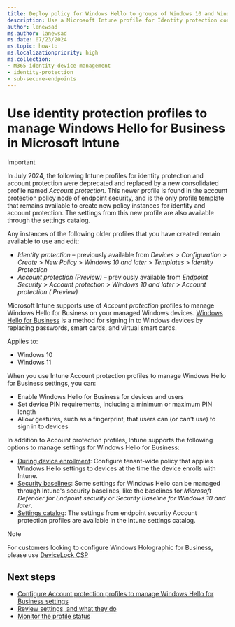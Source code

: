 ```yaml
---
title: Deploy policy for Windows Hello to groups of Windows 10 and Windows 11 devices in Microsoft Intune
description: Use a Microsoft Intune profile for Identity protection configure Windows Hello for Business on Windows devices.
author: lenewsad
ms.author: lanewsad
ms.date: 07/23/2024
ms.topic: how-to
ms.localizationpriority: high
ms.collection:
- M365-identity-device-management
- identity-protection
- sub-secure-endpoints
---
```


# Use identity protection profiles to manage Windows Hello for Business in Microsoft Intune

> [!IMPORTANT]
>
> In July 2024, the following Intune profiles for identity protection and account protection were deprecated and replaced by a new consolidated profile named *Account protection*. This newer profile is found in the account protection policy node of endpoint security, and is the only profile template that remains available to create new policy instances for identity and account protection. The settings from this new profile are also available through the settings catalog.
>
> Any instances of the following older profiles that you have created remain available to use and edit:
>
> - *Identity protection* – previously available from  *Devices* > *Configuration* > *Create* >  *New Policy* > *Windows 10 and later* > *Templates* > *Identity Protection*
> - *Account protection (Preview)* – previously available from *Endpoint Security* > *Account protection* > *Windows 10 and later* > *Account protection ( Preview)*

Microsoft Intune supports use of *Account protection* profiles to manage Windows Hello for Business on your managed Windows devices. [Windows Hello for Business](/windows/security/identity-protection/hello-for-business/hello-overview) is a method for signing in to Windows devices by replacing passwords, smart cards, and virtual smart cards.

Applies to:

- Windows 10
- Windows 11

When you use Intune Account protection profiles to manage Windows Hello for Business settings, you can:

- Enable Windows Hello for Business for devices and users
- Set device PIN requirements, including a minimum or maximum PIN length
- Allow gestures, such as a fingerprint, that users can (or can't use) to sign in to devices

In addition to Account protection profiles, Intune supports the following options to manage settings for Windows Hello for Business:

- [During device enrollment](../protect/windows-hello.md): Configure tenant-wide policy that applies Windows Hello settings to devices at the time the device enrolls with Intune.
- [Security baselines](../protect/security-baselines.md): Some settings for Windows Hello can be managed through Intune's security baselines, like the baselines for *Microsoft Defender for Endpoint security* or *Security Baseline for Windows 10 and later*.
- [Settings catalog](../configuration/settings-catalog.md): The settings from endpoint security Account protection profiles are available in the Intune settings catalog.

> [!NOTE]
> For customers looking to configure Windows Holographic for Business, please use [DeviceLock CSP](/windows/client-management/mdm/policy-csp-devicelock)

## Next steps

- [Configure Account protection profiles to manage Windows Hello for Business settings](../protect/endpoint-security-account-protection-policy.md)
- [Review settings, and what they do](identity-protection-windows-settings.md)
- [Monitor the profile status](../configuration/device-profile-monitor.md)
